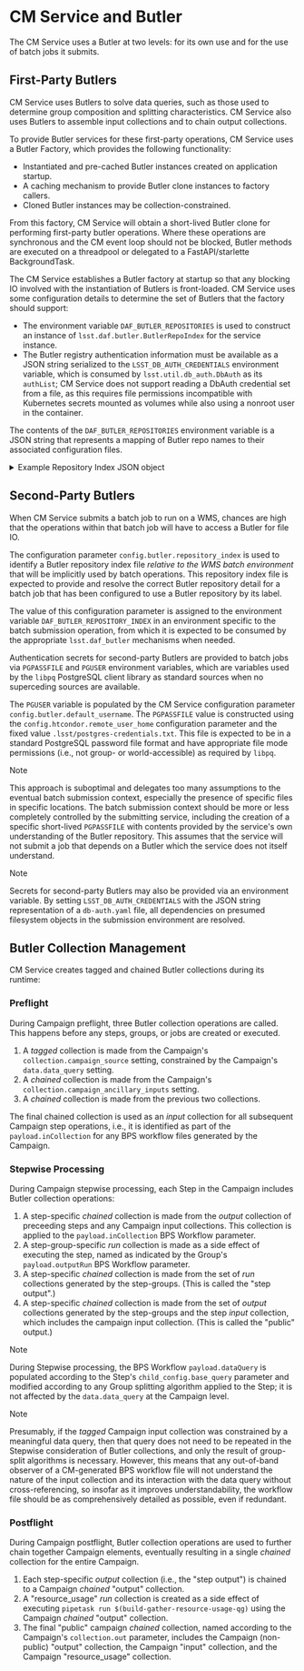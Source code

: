 # CM Service and Butler
The CM Service uses a Butler at two levels: for its own use and for the use of batch jobs it submits.

## First-Party Butlers
CM Service uses Butlers to solve data queries, such as those used to determine group composition and splitting characteristics. CM Service also uses Butlers to assemble input collections and to chain output collections.

To provide Butler services for these first-party operations, CM Service uses a Butler Factory, which provides the following functionality:

- Instantiated and pre-cached Butler instances created on application startup.
- A caching mechanism to provide Butler clone instances to factory callers.
- Cloned Butler instances may be collection-constrained.

From this factory, CM Service will obtain a short-lived Butler clone for performing first-party butler operations.
Where these operations are synchronous and the CM event loop should not be blocked, Butler methods are executed on a threadpool or delegated to a FastAPI/starlette BackgroundTask.

The CM Service establishes a Butler factory at startup so that any blocking IO involved with the instantiation of Butlers is front-loaded.
CM Service uses some configuration details to determine the set of Butlers that the factory should support:

- The environment variable `DAF_BUTLER_REPOSITORIES` is used to construct an instance of `lsst.daf.butler.ButlerRepoIndex` for the service instance.
- The Butler registry authentication information must be available as a JSON string serialized to the `LSST_DB_AUTH_CREDENTIALS` environment variable, which is consumed by `lsst.util.db_auth.DbAuth` as its `authList`; CM Service does not support reading a DbAuth credential set from a file, as this requires file permissions incompatible with Kubernetes secrets mounted as volumes while also using a nonroot user in the container.

The contents of the `DAF_BUTLER_REPOSITORIES` environment variable is a JSON string that represents a mapping of Butler repo names to their associated configuration files.

<details>
<summary>Example Repository Index JSON object</summary>

```json
{
  "/repo/main": "/sdf/group/rubin/repo/main/butler.yaml",
  "/repo/main+sasquatch_dev": "/sdf/group/rubin/repo/main/butler+sasquatch_dev.yaml"
}
```

</details>

## Second-Party Butlers
When CM Service submits a batch job to run on a WMS, chances are high that the operations within that batch job will have to access a Butler for file IO.

The configuration parameter `config.butler.repository_index` is used to identify a Butler repository index file *relative to the WMS batch environment* that will be implicitly used by batch operations. This repository index file is expected to provide and resolve the correct Butler repository detail for a batch job that has been configured to use a Butler repository by its label.

The value of this configuration parameter is assigned to the environment variable `DAF_BUTLER_REPOSITORY_INDEX` in an environment specific to the batch submission operation, from which it is expected to be consumed by the appropriate `lsst.daf_butler` mechanisms when needed.

Authentication secrets for second-party Butlers are provided to batch jobs via `PGPASSFILE` and `PGUSER` environment variables, which are variables used by the `libpq` PostgreSQL client library as standard sources when no superceding sources are available.

The `PGUSER` variable is populated by the CM Service configuration parameter `config.butler.default_username`.
The `PGPASSFILE` value is constructed using the `config.htcondor.remote_user_home` configuration parameter and the fixed value `.lsst/postgres-credentials.txt`. This file is expected to be in a standard PostgreSQL password file format and have appropriate file mode permissions (i.e., not group- or world-accessible) as required by `libpq`.

> [!NOTE]
> This approach is suboptimal and delegates too many assumptions to the eventual batch submission context, especially the presence of specific files in specific locations. The batch submission context should be more or less completely controlled by the submitting service, including the creation of a specific short-lived `PGPASSFILE` with contents provided by the service's own understanding of the Butler repository. This assumes that the service will not submit a job that depends on a Butler which the service does not itself understand.

> [!NOTE]
> Secrets for second-party Butlers may also be provided via an environment variable. By setting `LSST_DB_AUTH_CREDENTIALS` with the JSON string representation of a `db-auth.yaml` file, all dependencies on presumed filesystem objects in the submission environment are resolved.

## Butler Collection Management

CM Service creates tagged and chained Butler collections during its runtime:

### Preflight
During Campaign preflight, three Butler collection operations are called. This happens before any steps, groups, or jobs are created or executed.

1. A *tagged* collection is made from the Campaign's `collection.campaign_source` setting, constrained by the Campaign's `data.data_query` setting.
1. A *chained* collection is made from the Campaign's `collection.campaign_ancillary_inputs` setting.
1. A *chained* collection is made from the previous two collections.

The final chained collection is used as an *input* collection for all subsequent Campaign step operations, i.e., it is identified as part of the `payload.inCollection` for any BPS workflow files generated by the Campaign.

### Stepwise Processing
During Campaign stepwise processing, each Step in the Campaign includes Butler collection operations:

1. A step-specific *chained* collection is made from the *output* collection of preceeding steps and any Campaign input collections. This collection is applied to the `payload.inCollection` BPS Workflow parameter.
1. A step-group-specific *run* collection is made as a side effect of executing the step, named as indicated by the Group's `payload.outputRun` BPS Workflow parameter.
1. A step-specific *chained* collection is made from the set of *run* collections generated by the step-groups. (This is called the "step output".)
1. A step-specific *chained* collection is made from the set of *output* collections generated by the step-groups and the step *input* collection, which includes the campaign input collection. (This is called the "public" output.)

> [!Note]
> During Stepwise processing, the BPS Workflow `payload.dataQuery` is populated according to the Step's `child_config.base_query` parameter and modified according to any Group splitting algorithm applied to the Step; it is not affected by the `data.data_query` at the Campaign level.

> [!Note]
> Presumably, if the *tagged* Campaign input collection was constrained by a meaningful data query, then that query does not need to be repeated in the Stepwise consideration of Butler collections, and only the result of group-split algorithms is necessary. However, this means that any out-of-band observer of a CM-generated BPS workflow file will not understand the nature of the input collection and its interaction with the data query without cross-referencing, so insofar as it improves understandability, the workflow file should be as comprehensively detailed as possible, even if redundant.

### Postflight
During Campaign postflight, Butler collection operations are used to further chain together Campaign elements, eventually resulting in a single *chained* collection for the entire Campaign.

1. Each step-specific *output* collection (i.e., the "step output") is chained to a Campaign *chained* "output" collection.
1. A "resource_usage" *run* collection is created as a side effect of executing `pipetask run $(build-gather-resource-usage-qg)` using the Campaign *chained* "output" collection.
1. The final "public" campaign *chained* collection, named according to the Campaign's `collection.out` parameter, includes the Campaign (non-public) "output" collection, the Campaign "input" collection, and the Campaign "resource_usage" collection.
